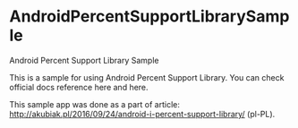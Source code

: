 # AndroidPercentSupportLibrarySample
Android Percent Support Library Sample

This is a sample for using Android Percent Support Library.
You can check official docs reference here and here.


This sample app was done as a part of article: http://akubiak.pl/2016/09/24/android-i-percent-support-library/ (pl-PL). 
